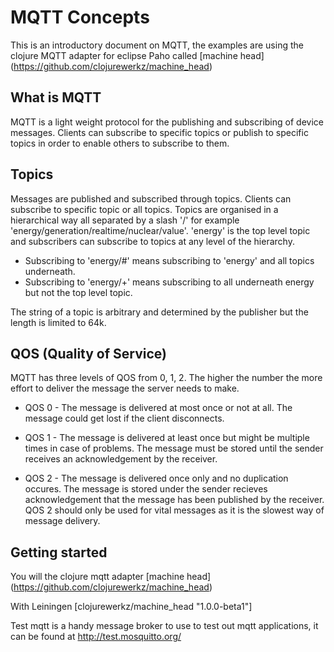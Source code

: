 # MQTT Concepts

This is an introductory document on MQTT, the examples are using the clojure MQTT adapter for eclipse Paho called [machine head] (https://github.com/clojurewerkz/machine_head)

## What is MQTT

MQTT is a light weight protocol for the publishing and subscribing of device messages.  Clients can subscribe to specific topics or publish to specific topics in order to enable others to subscribe to them.


## Topics

Messages are published and subscribed through topics.  Clients can subscribe to specific topic or all topics.  Topics are organised in a hierarchical way all separated by a slash '/' for example 'energy/generation/realtime/nuclear/value'.  'energy' is the top level topic and subscribers can subscribe to topics at any level of the hierarchy.

- Subscribing to 'energy/#' means subscribing to 'energy' and all topics underneath.
- Subscribing to 'energy/+' means subscribing to all underneath energy but not the top level topic.

The string of a topic is arbitrary and determined by the publisher but the length is limited to 64k.

## QOS (Quality of Service)

MQTT has three levels of QOS from 0, 1, 2.  The higher the number the more effort to deliver the message the server needs to make.

- QOS 0 - The message is delivered at most once or not at all.  The message could get lost if the client disconnects.

- QOS 1 - The message is delivered at least once but might be multiple times in case of problems.  The message must be stored until the sender receives an acknowledgement by the receiver.

- QOS 2 - The message is delivered once only and no duplication occures.  The message is stored under the sender recieves acknowledgement that the message has been published by the receiver.  QOS 2 should only be used for vital messages as it is the slowest way of message delivery.


## Getting started

You will the clojure mqtt adapter [machine head] (https://github.com/clojurewerkz/machine_head)

With Leiningen
[clojurewerkz/machine_head "1.0.0-beta1"]

Test mqtt is a handy message broker to use to test out mqtt applications, it can be found at http://test.mosquitto.org/
